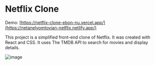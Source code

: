 # Netflix Clone

Demo: [https://netflix-clone-ebon-nu.vercel.app/](https://netanelyomtovian-netflix.netlify.app/)

This project is a simplified front-end clone of Netflix. It was created with React and CSS.
It uses The TMDB API to search for movies and display details.

![image](https://github.com/netanel094/Netflix/assets/60049633/8f6fea6d-beaf-4188-9555-80984cde451c)

